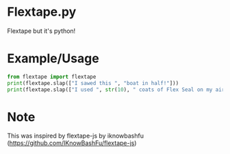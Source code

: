 # Flextape.py

Flextape but it's python!

# Example/Usage

```python
from flextape import flextape
print(flextape.slap(["I sawed this ", "boat in half!"]))
print(flextape.slap(["I used ", str(10), " coats of Flex Seal on my air boat!"]))
```

# Note

This was inspired by flextape-js by iknowbashfu (https://github.com/IKnowBashFu/flextape-js)